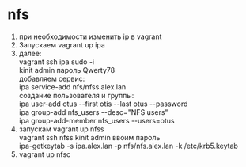 # nfs
1. при необходимости изменить ip в vagrant
2. Запускаем vagrant up  ipa  
3. далее:  
   vagrant ssh ipa
   sudo -i  
   kinit admin       пароль Qwerty78  
      добавляем сервис:  
   ipa service-add nfs/nfss.alex.lan  
       создание пользователя и группы:  
   ipa user-add otus --first otis --last otus --password  
   ipa group-add nfs_users --desc="NFS users"  
   ipa group-add-member nfs_users --users=otus  
4. запускам vagrant up nfss  
   vagrant ssh nfss
   kinit admin ввоим пароль  
   ipa-getkeytab -s ipa.alex.lan -p nfs/nfs.alex.lan -k /etc/krb5.keytab  
5. vagrant up nfsc